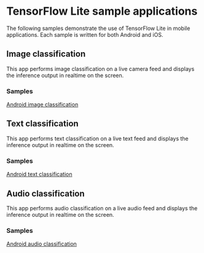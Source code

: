 # TensorFlow Lite sample applications

The following samples demonstrate the use of TensorFlow Lite in mobile applications. Each sample is written for both Android and iOS.

## Image classification

This app performs image classification on a live camera feed and displays the
inference output in realtime on the screen.

### Samples

[Android image classification](ImageClassification/README.md)

## Text classification

This app performs text classification on a live text feed and displays the
inference output in realtime on the screen.

### Samples

[Android text classification](TextClassification/README.md)

## Audio classification

This app performs audio classification on a live audio feed and displays the
inference output in realtime on the screen.

### Samples

[Android audio classification](AudioClassification/README.md)

